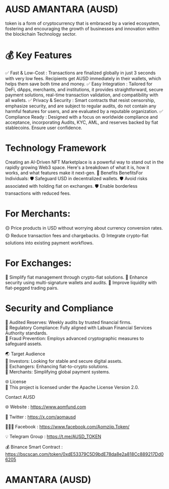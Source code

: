 # AUSD AMANTARA (AUSD)

token is a form of cryptocurrency that is embraced by a varied ecosystem, fostering and encouraging the growth of businesses and innovation within the blockchain Technology sector.

# 💰 Key Features
✅ Fast & Low-Cost : Transactions are finalized globally in just 3 seconds with very low fees. Recipients get AUSD immediately in their wallets, which helps them save both time and money.
✅ Easy Integration : Tailored for DeFi, dApps, merchants, and institutions, it provides straightforward, secure payment solutions, real-time transaction validation, and compatibility with all wallets.
✅ Privacy & Security : Smart contracts that resist censorship, emphasize security, and are subject to regular audits, do not contain any harmful features for users, and are evaluated by a reputable organization.
✅ Compliance Ready : Designed with a focus on worldwide compliance and acceptance, incorporating Audits, KYC, AML, and reserves backed by fiat stablecoins. Ensure user confidence.

# Technology Framework 
Creating an AI-Driven NFT Marketplace is a powerful way to stand out in the rapidly growing Web3 space. Here's a breakdown of what it is, how it works, and what features make it next-gen.
💎 Benefits BenefitsFor Individuals:
🛡️ Safeguard USD in decentralized wallets.
🛡️ Avoid risks associated with holding fiat on exchanges.
🛡️ Enable borderless transactions with reduced fees.

# For Merchants: 
🟡 Price products in USD without worrying about currency conversion rates.
🟡 Reduce transaction fees and chargebacks.
🟡 Integrate crypto-fiat solutions into existing payment workflows.

# For Exchanges: 
📘 Simplify fiat management through crypto-fiat solutions.
📘 Enhance security using multi-signature wallets and audits.
📘 Improve liquidity with fiat-pegged trading pairs.

# Security and Compliance
🔰 Audited Reserves: Weekly audits by trusted financial firms.<br>
🔰 Regulatory Compliance: Fully aligned with Labuan Financial Services Authority standards.<br>
🔰 Fraud Prevention: Employs advanced cryptographic measures to safeguard assets.<br>

🌏 Target Audience<br>
📗 Investors: Looking for stable and secure digital assets.<br>
📗 Exchangers: Enhancing fiat-to-crypto solutions.<br>
📗 Merchants: Simplifying global payment systems.<br>

🌐 License<br>
🔗 This project is licensed under the Apache License Version 2.0.<br>


Contact AUSD<br>

🌐 Website : https://www.aomfund.com<br>

👥 Twitter : https://x.com/aomausd<br>

🧑‍🤝‍🧑 Facebook : https://www.facebook.com/Aomziip.Token/<br>

💡 Telegram Group : https://t.me/AUSD_TOKEN<br>

💰 Binance Smart Contract : https://bscscan.com/token/0xdE53379C5D9bdE78da8e2a818Cc889217Dd06205<br>

# AMANTARA (AUSD)
